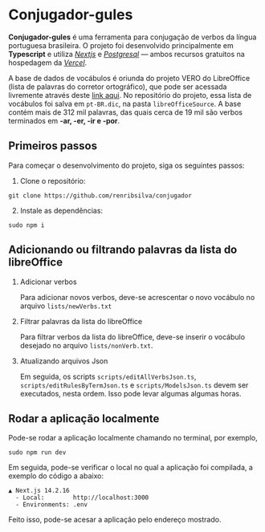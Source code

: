 # Conjugador-gules

**Conjugador-gules** é uma ferramenta para conjugação de verbos da língua portuguesa brasileira. O projeto foi desenvolvido principalmente em **Typescript** e utiliza *[Nextjs](https://nextjs.org/)* e *[Postgresql](https://www.postgresql.org/)* — ambos recursos gratuitos na hospedagem da 
*[Vercel](https://vercel.com)*.

A base de dados de vocábulos é oriunda do projeto VERO do LibreOffice
(lista de palavras do corretor ortográfico), que pode ser acessada livremente através deste [link aqui](https://cgit.freedesktop.org/libreoffice/dictionaries/plain/pt_BR/pt_BR.dic). No repositório do projeto, essa lista de vocábulos foi salva em `pt-BR.dic`, na pasta `libreOfficeSource`. A base contém mais de 312 mil palavras, das quais cerca de 19 mil são verbos terminados em **-ar, -er, -ir e -por**.

## Primeiros passos

Para começar o desenvolvimento do projeto, siga os seguintes passos:

1. Clone o repositório:

```
git clone https://github.com/renribsilva/conjugador
```

2. Instale as dependências:

```
sudo npm i
```

## Adicionando ou filtrando palavras da lista do libreOffice

1. Adicionar verbos

    Para adicionar novos verbos, deve-se acrescentar o novo vocábulo no arquivo `lists/newVerbs.txt` 
2. Filtrar palavras da lista do libreOffice

    Para filtrar verbos da lista do libreOffice, deve-se inserir o vocábulo desejado no arquivo `lists/nonVerb.txt`. 
    
3. Atualizando arquivos Json

    Em seguida, os scripts `scripts/editAllVerbsJson.ts`, `scripts/editRulesByTermJson.ts` e `scripts/ModelsJson.ts` devem ser executados, nesta ordem. Isso pode levar algumas algumas horas.

## Rodar a aplicação localmente

Pode-se rodar a aplicação localmente chamando no terminal, por exemplo, 

```
sudo npm run dev
```

Em seguida, pode-se verificar o local no qual a aplicação foi compilada, a exemplo do código a abaixo:

```
▲ Next.js 14.2.16
  - Local:        http://localhost:3000
  - Environments: .env
```

Feito isso, pode-se acesar a aplicação pelo endereço mostrado.